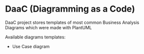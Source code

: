# DaaC (Diagramming as a Code)

DaaC project stores templates of most common Business Analysis Diagrams which were made with PlantUML

Available diagrams templates:
- Use Case diagram

